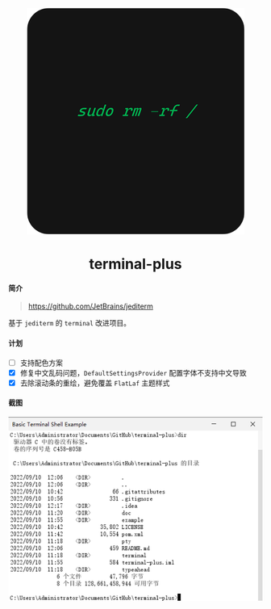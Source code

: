 <div align=center style="margin-top: 10px;">

![gui-template-icon](doc/images/terminal-plus.png)
<h1>terminal-plus</h1>
</div>

#### 简介

> https://github.com/JetBrains/jediterm

基于 `jediterm` 的 `terminal` 改进项目。

#### 计划

- [ ] 支持配色方案
- [x] 修复中文乱码问题，`DefaultSettingsProvider` 配置字体不支持中文导致
- [x] 去除滚动条的重绘，避免覆盖 `FlatLaf` 主题样式

#### 截图

![BasicTerminalShellExample](doc/images/BasicTerminalShellExampleFixedFont.png)